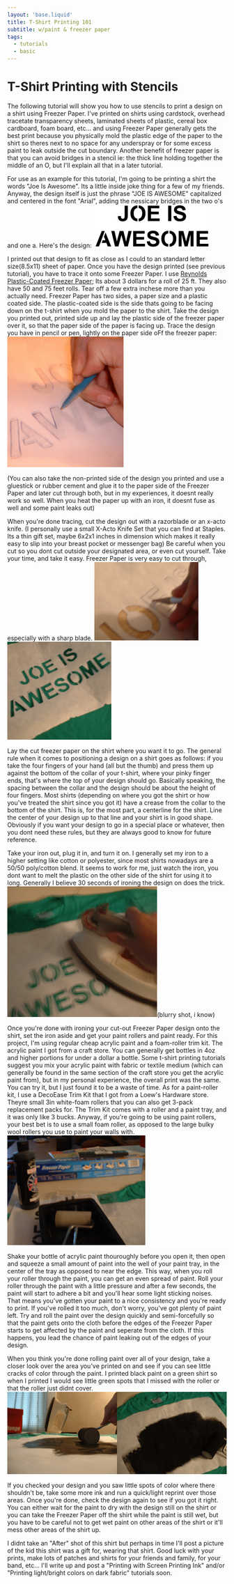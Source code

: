 ```yaml
---
layout: 'base.liquid'
title: T-Shirt Printing 101
subtitle: w/paint & freezer paper
tags:
  - tutorials
  - basic
---
```


# T-Shirt Printing with Stencils

The following tutorial will show you how to use stencils to print a design on a shirt using Freezer Paper. I've printed on shirts using cardstock, overhead tracetate transparency sheets, laminated sheets of plastic, cereal box cardboard, foam board, etc... and using Freezer Paper generally gets the best print because you physically mold the plastic edge of the paper to the shirt so theres next to no space for any underspray or for some excess paint to leak outside the cut boundary. Another benefit of freezer paper is that you can avoid bridges in a stencil ie: the thick line holding together the middle of an O, but I'll explain all that in a later tutorial.

For use as an example for this tutorial, I'm going to be printing a shirt the words "Joe Is Awesome". Its a little inside joke thing for a few of my friends. Anyway, the design itself is just the phrase "JOE IS AWESOME" capitalized and centered in the font "Arial", adding the nessicary bridges in the two o's and one a. Here's the design:
![step 1](/assets/img/tutorials/tshirt-printing-101-1.gif)

I printed out that design to fit as close as I could to an standard letter size(8.5x11) sheet of paper. Once you have the design printed (see previous tutorial), you have to trace it onto some Freezer Paper. I use <a href="http://www.reynoldskitchens.com/reynoldskitchens/kitchenconnection/products/freezer_paper/index.asp">Reynolds Plastic-Coated Freezer Paper</a>; Its about 3 dollars for a roll of 25 ft. They also have 50 and 75 feet rolls. Tear off a few extra inchese more than you actually need. Freezer Paper has two sides, a paper size and a plastic coated side. The plastic-coated side is the side thats going to be facing down on the t-shirt when you mold the paper to the shirt. Take the design you printed out, printed side up and lay the plastic side of the freezer paper over it, so that the paper side of the paper is facing up. Trace the design you have in pencil or pen, lightly on the paper side oFf the freezer paper:
![step 2](/assets/img/tutorials/tshirt-printing-101-2.gif)

(You can also take the non-printed side of the design you printed and use a gluestick or rubber cement and glue it to the paper side of the Freezer Paper and later cut through both, but in my experiences, it doesnt really work so well. When you heat the paper up with an iron, it doesnt fuse as well and some paint leaks out)

When you're done tracing, cut the design out with a razorblade or an x-acto knife. (I personally use a small X-Acto Knife Set that you can find at Staples. Its a thin gift set, maybe 6x2x1 inches in dimension which makes it really easy to slip into your breast pocket or messenger bag) Be careful when you cut so you dont cut outside your designated area, or even cut yourself. Take your time, and take it easy. Freezer Paper is very easy to cut through, especially with a sharp blade.
![step 3](/assets/img/tutorials/tshirt-printing-101-3.gif) ![step 4](/assets/img/tutorials/tshirt-printing-101-4.gif)

Lay the cut freezer paper on the shirt where you want it to go. The general rule when it comes to positioning a design on a shirt goes as follows: if you take the four fingers of your hand (all but the thumb) and press them up against the bottom of the collar of your t-shirt, where your pinky finger ends, that's where the top of your design should go. Basically speaking, the spacing between the collar and the design should be about the height of four fingers. Most shirts (depending on where you got the shirt or how you've treated the shirt since you got it) have a crease from the collar to the bottom of the shirt. This is, for the most part, a centerline for the shirt. Line the center of your design up to that line and your shirt is in good shape. Obviously if you want your design to go in a special place or whatever, then you dont need these rules, but they are always good to know for future reference.

Take your iron out, plug it in, and turn it on. I generally set my iron to a higher setting like cotton or polyester, since most shirts nowadays are a 50/50 poly/cotton blend. It seems to work for me, just watch the iron, you dont want to melt the plastic on the other side of the shirt for using it to long. Generally I believe 30 seconds of ironing the design on does the trick.
![step 5](/assets/img/tutorials/tshirt-printing-101-5.gif)(blurry shot, i know)

Once you're done with ironing your cut-out Freezer Paper design onto the shirt, set the iron aside and get your paint rollers and paint ready. For this project, I'm using regular cheap acrylic paint and a foam-roller trim kit. The acrylic paint I got from a craft store. You can generally get bottles in 4oz and higher portions for under a dollar a bottle. Some t-shirt printing tutorials suggest you mix your acrylic paint with fabric or textile medium (which can generally be found in the same section of the craft store you get the acrylic paint from), but in my personal experience, the overall print was the same. You can try it, but I just found it to be a waste of time. As for a paint-roller kit, I use a DecoEase Trim Kit that I got from a Loew's Hardware store. Theyre small 3in white-foam rollers that you can also get 3-pack replacement packs for. The Trim Kit comes with a roller and a paint tray, and it was only like 3 bucks. Anyway, if you're going to be using paint rollers, your best bet is to use a small foam roller, as opposed to the large bulky wool rollers you use to paint your walls with.
![step 6](/assets/img/tutorials/tshirt-printing-101-6.gif)

Shake your bottle of acrylic paint thouroughly before you open it, then open and squeeze a small amount of paint into the well of your paint tray, in the center of the tray as opposed to near the edge. This way, when you roll your roller through the paint, you can get an even spread of paint. Roll your roller through the paint with a little pressure and after a few seconds, the paint will start to adhere a bit and you'll hear some light sticking noises. That means you've gotten your paint to a nice consistency and you're ready to print. If you've rolled it too much, don't worry, you've got plenty of paint left. Try and roll the paint over the design quickly and semi-forcefully so that the paint gets onto the cloth before the edges of the Freezer Paper starts to get affected by the paint and seperate from the cloth. If this happens, you lead the chance of paint leaking out of the edges of your design.

When you think you're done rolling paint over all of your design, take a closer look over the area you've printed on and see if you can see little cracks of color through the paint. I printed black paint on a green shirt so when I printed I would see little green spots that I missed with the roller or that the roller just didnt cover.
![step 7](/assets/img/tutorials/tshirt-printing-101-78.gif)

If you checked your design and you saw little spots of color where there shouldn't be, take some more ink and run a quick/light reprint over those areas. Once you're done, check the design again to see if you got it right. You can either wait for the paint to dry with the design still on the shirt or you can take the Freezer Paper off the shirt while the paint is still wet, but you have to be careful not to get wet paint on other areas of the shirt or it'll mess other areas of the shirt up.

I didnt take an "After" shot of this shirt but perhaps in time I'll post a picture of the kid this shirt was a gift for, wearing that shirt. Good luck with your prints, make lots of patches and shirts for your friends and family, for your band, etc... I'll write up and post a "Printing with Screen Printing Ink" and/or "Printing light/bright colors on dark fabric" tutorials soon.
